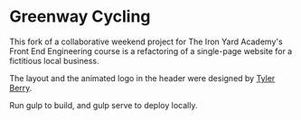 Greenway Cycling
====================

This fork of a collaborative weekend project for The Iron Yard Academy's Front End Engineering course is a refactoring of a single-page website for a fictitious local business. 

The layout and the animated logo in the header were designed by [Tyler Berry](http://tylerberry.us/).  

Run gulp to build, and gulp serve to deploy locally.
